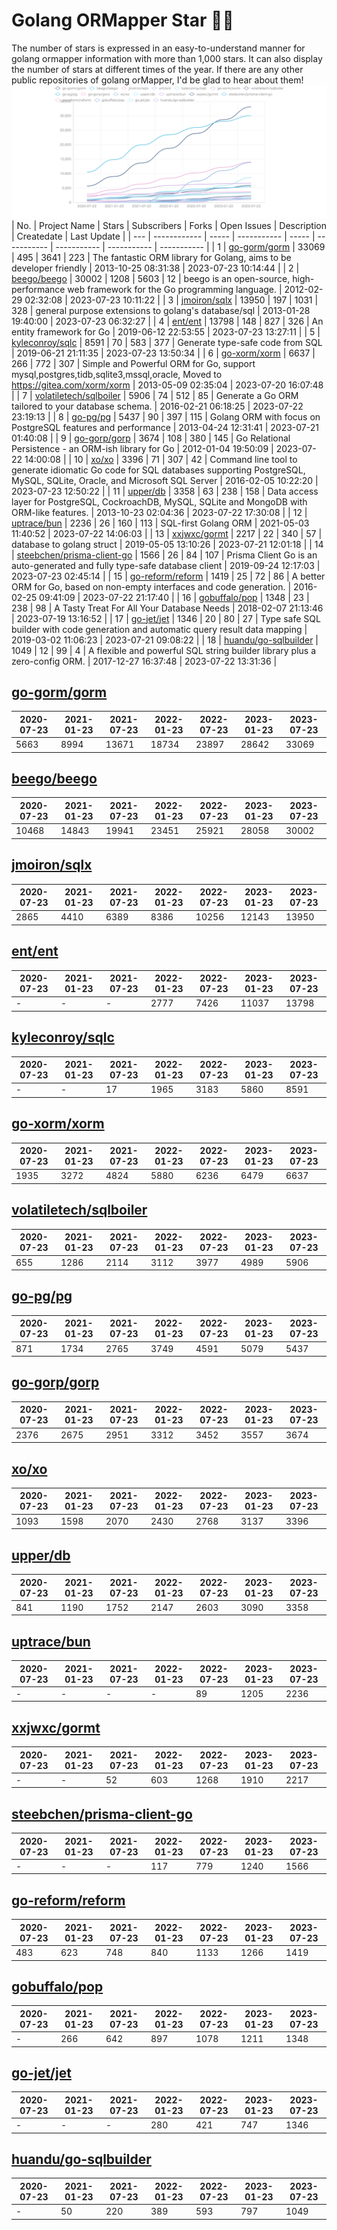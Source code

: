 # Golang ORMapper Star 🎉🎉
The number of stars is expressed in an easy-to-understand manner for golang ormapper information with more than 1,000 stars. It can also display the number of stars at different times of the year.
If there are any other public repositories of golang orMapper, I'd be glad to hear about them!
[![Start数チャート](output/orm_chart.jpeg)](https://ryotaroseto.github.io/star-golang-orms/output/orm_chart.html)
| No. | Project Name | Stars | Subscribers | Forks | Open Issues | Description | Createdate | Last Update |
| --- | ------------ | ----- | ----------- | ----- | ----------- | ----------- | ----------- | ----------- |
| 1 | [go-gorm/gorm](https://github.com/go-gorm/gorm) | 33069 | 495 | 3641 | 223 | The fantastic ORM library for Golang, aims to be developer friendly | 2013-10-25 08:31:38 | 2023-07-23 10:14:44 |
| 2 | [beego/beego](https://github.com/beego/beego) | 30002 | 1208 | 5603 | 12 | beego is an open-source, high-performance web framework for the Go programming language. | 2012-02-29 02:32:08 | 2023-07-23 10:11:22 |
| 3 | [jmoiron/sqlx](https://github.com/jmoiron/sqlx) | 13950 | 197 | 1031 | 328 | general purpose extensions to golang's database/sql | 2013-01-28 19:40:00 | 2023-07-23 06:32:27 |
| 4 | [ent/ent](https://github.com/ent/ent) | 13798 | 148 | 827 | 326 | An entity framework for Go | 2019-06-12 22:53:55 | 2023-07-23 13:27:11 |
| 5 | [kyleconroy/sqlc](https://github.com/kyleconroy/sqlc) | 8591 | 70 | 583 | 377 | Generate type-safe code from SQL | 2019-06-21 21:11:35 | 2023-07-23 13:50:34 |
| 6 | [go-xorm/xorm](https://github.com/go-xorm/xorm) | 6637 | 266 | 772 | 307 | Simple and Powerful ORM for Go, support mysql,postgres,tidb,sqlite3,mssql,oracle, Moved to https://gitea.com/xorm/xorm | 2013-05-09 02:35:04 | 2023-07-20 16:07:48 |
| 7 | [volatiletech/sqlboiler](https://github.com/volatiletech/sqlboiler) | 5906 | 74 | 512 | 85 | Generate a Go ORM tailored to your database schema. | 2016-02-21 06:18:25 | 2023-07-22 23:19:13 |
| 8 | [go-pg/pg](https://github.com/go-pg/pg) | 5437 | 90 | 397 | 115 | Golang ORM with focus on PostgreSQL features and performance | 2013-04-24 12:31:41 | 2023-07-21 01:40:08 |
| 9 | [go-gorp/gorp](https://github.com/go-gorp/gorp) | 3674 | 108 | 380 | 145 | Go Relational Persistence - an ORM-ish library for Go | 2012-01-04 19:50:09 | 2023-07-22 14:00:08 |
| 10 | [xo/xo](https://github.com/xo/xo) | 3396 | 71 | 307 | 42 | Command line tool to generate idiomatic Go code for SQL databases supporting PostgreSQL, MySQL, SQLite, Oracle, and Microsoft SQL Server | 2016-02-05 10:22:20 | 2023-07-23 12:50:22 |
| 11 | [upper/db](https://github.com/upper/db) | 3358 | 63 | 238 | 158 | Data access layer for PostgreSQL, CockroachDB, MySQL, SQLite and MongoDB with ORM-like features. | 2013-10-23 02:04:36 | 2023-07-22 17:30:08 |
| 12 | [uptrace/bun](https://github.com/uptrace/bun) | 2236 | 26 | 160 | 113 | SQL-first Golang ORM | 2021-05-03 11:40:52 | 2023-07-22 14:06:03 |
| 13 | [xxjwxc/gormt](https://github.com/xxjwxc/gormt) | 2217 | 22 | 340 | 57 | database to golang struct | 2019-05-05 13:10:26 | 2023-07-21 12:01:18 |
| 14 | [steebchen/prisma-client-go](https://github.com/steebchen/prisma-client-go) | 1566 | 26 | 84 | 107 | Prisma Client Go is an auto-generated and fully type-safe database client | 2019-09-24 12:17:03 | 2023-07-23 02:45:14 |
| 15 | [go-reform/reform](https://github.com/go-reform/reform) | 1419 | 25 | 72 | 86 | A better ORM for Go, based on non-empty interfaces and code generation. | 2016-02-25 09:41:09 | 2023-07-22 21:17:40 |
| 16 | [gobuffalo/pop](https://github.com/gobuffalo/pop) | 1348 | 23 | 238 | 98 | A Tasty Treat For All Your Database Needs | 2018-02-07 21:13:46 | 2023-07-19 13:16:52 |
| 17 | [go-jet/jet](https://github.com/go-jet/jet) | 1346 | 20 | 80 | 27 | Type safe SQL builder with code generation and automatic query result data mapping | 2019-03-02 11:06:23 | 2023-07-21 09:08:22 |
| 18 | [huandu/go-sqlbuilder](https://github.com/huandu/go-sqlbuilder) | 1049 | 12 | 99 | 4 | A flexible and powerful SQL string builder library plus a zero-config ORM. | 2017-12-27 16:37:48 | 2023-07-22 13:31:36 |
## [go-gorm/gorm](https://github.com/go-gorm/gorm)
| 2020-07-23 | 2021-01-23 | 2021-07-23 | 2022-01-23 | 2022-07-23 | 2023-01-23 | 2023-07-23 |
| --- | --- | --- | --- | --- | --- | --- |
| 5663 | 8994 | 13671 | 18734 | 23897 | 28642 | 33069 |
## [beego/beego](https://github.com/beego/beego)
| 2020-07-23 | 2021-01-23 | 2021-07-23 | 2022-01-23 | 2022-07-23 | 2023-01-23 | 2023-07-23 |
| --- | --- | --- | --- | --- | --- | --- |
| 10468 | 14843 | 19941 | 23451 | 25921 | 28058 | 30002 |
## [jmoiron/sqlx](https://github.com/jmoiron/sqlx)
| 2020-07-23 | 2021-01-23 | 2021-07-23 | 2022-01-23 | 2022-07-23 | 2023-01-23 | 2023-07-23 |
| --- | --- | --- | --- | --- | --- | --- |
| 2865 | 4410 | 6389 | 8386 | 10256 | 12143 | 13950 |
## [ent/ent](https://github.com/ent/ent)
| 2020-07-23 | 2021-01-23 | 2021-07-23 | 2022-01-23 | 2022-07-23 | 2023-01-23 | 2023-07-23 |
| --- | --- | --- | --- | --- | --- | --- |
| - | - | - | 2777 | 7426 | 11037 | 13798 |
## [kyleconroy/sqlc](https://github.com/kyleconroy/sqlc)
| 2020-07-23 | 2021-01-23 | 2021-07-23 | 2022-01-23 | 2022-07-23 | 2023-01-23 | 2023-07-23 |
| --- | --- | --- | --- | --- | --- | --- |
| - | - | 17 | 1965 | 3183 | 5860 | 8591 |
## [go-xorm/xorm](https://github.com/go-xorm/xorm)
| 2020-07-23 | 2021-01-23 | 2021-07-23 | 2022-01-23 | 2022-07-23 | 2023-01-23 | 2023-07-23 |
| --- | --- | --- | --- | --- | --- | --- |
| 1935 | 3272 | 4824 | 5880 | 6236 | 6479 | 6637 |
## [volatiletech/sqlboiler](https://github.com/volatiletech/sqlboiler)
| 2020-07-23 | 2021-01-23 | 2021-07-23 | 2022-01-23 | 2022-07-23 | 2023-01-23 | 2023-07-23 |
| --- | --- | --- | --- | --- | --- | --- |
| 655 | 1286 | 2114 | 3112 | 3977 | 4989 | 5906 |
## [go-pg/pg](https://github.com/go-pg/pg)
| 2020-07-23 | 2021-01-23 | 2021-07-23 | 2022-01-23 | 2022-07-23 | 2023-01-23 | 2023-07-23 |
| --- | --- | --- | --- | --- | --- | --- |
| 871 | 1734 | 2765 | 3749 | 4591 | 5079 | 5437 |
## [go-gorp/gorp](https://github.com/go-gorp/gorp)
| 2020-07-23 | 2021-01-23 | 2021-07-23 | 2022-01-23 | 2022-07-23 | 2023-01-23 | 2023-07-23 |
| --- | --- | --- | --- | --- | --- | --- |
| 2376 | 2675 | 2951 | 3312 | 3452 | 3557 | 3674 |
## [xo/xo](https://github.com/xo/xo)
| 2020-07-23 | 2021-01-23 | 2021-07-23 | 2022-01-23 | 2022-07-23 | 2023-01-23 | 2023-07-23 |
| --- | --- | --- | --- | --- | --- | --- |
| 1093 | 1598 | 2070 | 2430 | 2768 | 3137 | 3396 |
## [upper/db](https://github.com/upper/db)
| 2020-07-23 | 2021-01-23 | 2021-07-23 | 2022-01-23 | 2022-07-23 | 2023-01-23 | 2023-07-23 |
| --- | --- | --- | --- | --- | --- | --- |
| 841 | 1190 | 1752 | 2147 | 2603 | 3090 | 3358 |
## [uptrace/bun](https://github.com/uptrace/bun)
| 2020-07-23 | 2021-01-23 | 2021-07-23 | 2022-01-23 | 2022-07-23 | 2023-01-23 | 2023-07-23 |
| --- | --- | --- | --- | --- | --- | --- |
| - | - | - | - | 89 | 1205 | 2236 |
## [xxjwxc/gormt](https://github.com/xxjwxc/gormt)
| 2020-07-23 | 2021-01-23 | 2021-07-23 | 2022-01-23 | 2022-07-23 | 2023-01-23 | 2023-07-23 |
| --- | --- | --- | --- | --- | --- | --- |
| - | - | 52 | 603 | 1268 | 1910 | 2217 |
## [steebchen/prisma-client-go](https://github.com/steebchen/prisma-client-go)
| 2020-07-23 | 2021-01-23 | 2021-07-23 | 2022-01-23 | 2022-07-23 | 2023-01-23 | 2023-07-23 |
| --- | --- | --- | --- | --- | --- | --- |
| - | - | - | 117 | 779 | 1240 | 1566 |
## [go-reform/reform](https://github.com/go-reform/reform)
| 2020-07-23 | 2021-01-23 | 2021-07-23 | 2022-01-23 | 2022-07-23 | 2023-01-23 | 2023-07-23 |
| --- | --- | --- | --- | --- | --- | --- |
| 483 | 623 | 748 | 840 | 1133 | 1266 | 1419 |
## [gobuffalo/pop](https://github.com/gobuffalo/pop)
| 2020-07-23 | 2021-01-23 | 2021-07-23 | 2022-01-23 | 2022-07-23 | 2023-01-23 | 2023-07-23 |
| --- | --- | --- | --- | --- | --- | --- |
| - | 266 | 642 | 897 | 1078 | 1211 | 1348 |
## [go-jet/jet](https://github.com/go-jet/jet)
| 2020-07-23 | 2021-01-23 | 2021-07-23 | 2022-01-23 | 2022-07-23 | 2023-01-23 | 2023-07-23 |
| --- | --- | --- | --- | --- | --- | --- |
| - | - | - | 280 | 421 | 747 | 1346 |
## [huandu/go-sqlbuilder](https://github.com/huandu/go-sqlbuilder)
| 2020-07-23 | 2021-01-23 | 2021-07-23 | 2022-01-23 | 2022-07-23 | 2023-01-23 | 2023-07-23 |
| --- | --- | --- | --- | --- | --- | --- |
| - | 50 | 220 | 389 | 593 | 797 | 1049 |
